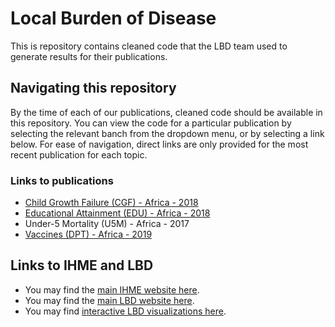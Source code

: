 # Local Burden of Disease

This is repository contains cleaned code that the LBD team used to generate results for their publications.

## Navigating this repository

By the time of each of our publications, cleaned code should be available in this repository. You can view the code for a particular publication by selecting the relevant banch from the dropdown menu, or by selecting a link below. For ease of navigation, direct links are only provided for the most recent publication for each topic.

### Links to publications

* [Child Growth Failure (CGF) - Africa - 2018](https://github.com/ihmeuw/lbd/tree/cgf-africa-2018)
* [Educational Attainment (EDU) - Africa - 2018](https://github.com/ihmeuw/lbd/tree/edu-africa-2018)
* Under-5 Mortality (U5M) - Africa - 2017
* [Vaccines (DPT) - Africa - 2019](https://github.com/ihmeuw/lbd/tree/dpt-africa-2019)

## Links to IHME and LBD

* You may find the [main IHME website here](http://www.healthdata.org).
* You may find the [main LBD website here](http://www.healthdata.org/lbd).
* You may find [interactive LBD visualizations here](http://www.healthdata.org/lbd/data-visualizations).

